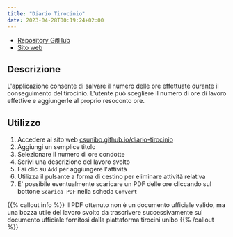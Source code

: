 ```yaml
---
title: "Diario Tirocinio"
date: 2023-04-28T00:19:24+02:00
---
```


- [Repository GitHub](https://github.com/csunibo/diario-tirocinio)
- [Sito web](https://csunibo.github.io/diario-tirocinio/)

## Descrizione

L'applicazione consente di salvare il numero delle ore effettuate durante il
conseguimento del tirocinio. L'utente può scegliere il numero di ore di lavoro
effettive e aggiungerle al proprio resoconto ore.

## Utilizzo

1. Accedere al sito web [csunibo.github.io/diario-tirocinio](https://csunibo.github.io/diario-tirocinio/)
2. Aggiungi un semplice titolo
3. Selezionare il numero di ore condotte
4. Scrivi una descrizione del lavoro svolto
5. Fai clic su `Add` per aggiungere l'attività
6. Utilizza il pulsante a forma di cestino per eliminare attività relativa 
7. E' possibile eventualmente scaricare un PDF delle ore cliccando sul bottone `Scarica PDF` nella scheda `Convert`

{{% callout info %}}
Il PDF ottenuto non è un documento ufficiale valido, ma una bozza utile del lavoro svolto
da trascrivere successivamente sul documento ufficiale fornitosi dalla piattaforma tirocini unibo
{{% /callout %}}
